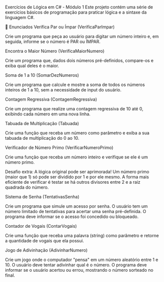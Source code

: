 Exercícios de Lógica em C# - Módulo 1
Este projeto contém uma série de exercícios básicos de programação para praticar lógica e a sintaxe da linguagem C#.

📝 Enunciados
Verifica Par ou Ímpar (VerificaParImpar)

Crie um programa que peça ao usuário para digitar um número inteiro e, em seguida, informe se o número é PAR ou ÍMPAR.

Encontra o Maior Número (VerificaMaiorNumero)

Crie um programa que, dados dois números pré-definidos, compare-os e exiba qual deles é o maior.

Soma de 1 a 10 (SomarDezNumeros)

Crie um programa que calcule e mostre a soma de todos os números inteiros de 1 a 10, sem a necessidade de input do usuário.

Contagem Regressiva (ContagemRegressiva)

Crie um programa que realize uma contagem regressiva de 10 até 0, exibindo cada número em uma nova linha.

Tabuada de Multiplicação (Tabuada)

Crie uma função que receba um número como parâmetro e exiba a sua tabuada de multiplicação do 0 ao 10.

Verificador de Número Primo (VerificarNumeroPrimo)

Crie uma função que receba um número inteiro e verifique se ele é um número primo.

Desafio extra: A lógica original pode ser aprimorada! Um número primo (maior que 1) só pode ser dividido por 1 e por ele mesmo. A forma mais eficiente de verificar é testar se há outros divisores entre 2 e a raiz quadrada do número.

Sistema de Senha (TentativasSenha)

Crie um programa que simule um acesso por senha. O usuário tem um número limitado de tentativas para acertar uma senha pré-definida. O programa deve informar se o acesso foi concedido ou bloqueado.

Contador de Vogais (ContarVogais)

Crie uma função que receba uma palavra (string) como parâmetro e retorne a quantidade de vogais que ela possui.

Jogo de Adivinhação (AdivinharNumero)

Crie um jogo onde o computador "pensa" em um número aleatório entre 1 e 10. O usuário deve tentar adivinhar qual é o número. O programa deve informar se o usuário acertou ou errou, mostrando o número sorteado no final.
